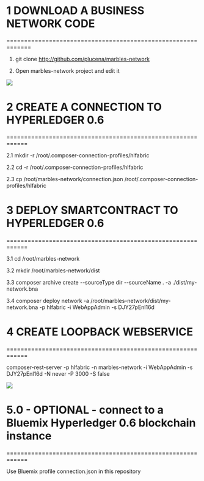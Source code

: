 # 1 DOWNLOAD A BUSINESS NETWORK CODE
=============================================================


1. git clone http://github.com/plucena/marbles-network

2. Open marbles-network project and  edit it

![](https://raw.githubusercontent.com/plucena/hyperledger/master/composer/marbles.png)

# 2 CREATE A CONNECTION TO HYPERLEDGER 0.6
============================================================

2.1 mkdir -r /root/.composer-connection-profiles/hlfabric

2.2 cd -r /root/.composer-connection-profiles/hlfabric

2.3 cp /root/marbles-network/connection.json  /root/.composer-connection-profiles/hlfabric


# 3 DEPLOY SMARTCONTRACT TO HYPERLEDGER 0.6
============================================================

3.1 cd /root/marbles-network

3.2 mkdir /root/marbles-network/dist

3.3 composer archive create --sourceType dir --sourceName . -a ./dist/my-network.bna
 
3.4 composer deploy network -a /root/marbles-network/dist/my-network.bna -p hlfabric -i  WebAppAdmin -s DJY27pEnl16d


# 4 CREATE LOOPBACK WEBSERVICE 
============================================================

composer-rest-server -p hlfabric -n marbles-network -i WebAppAdmin -s DJY27pEnl16d -N never -P 3000 -S false


![](https://raw.githubusercontent.com/plucena/hyperledger/master/composer/rest.png)


# 5.0 - OPTIONAL - connect to a Bluemix Hyperledger 0.6 blockchain instance
============================================================

Use Bluemix profile connection.json in this repository
